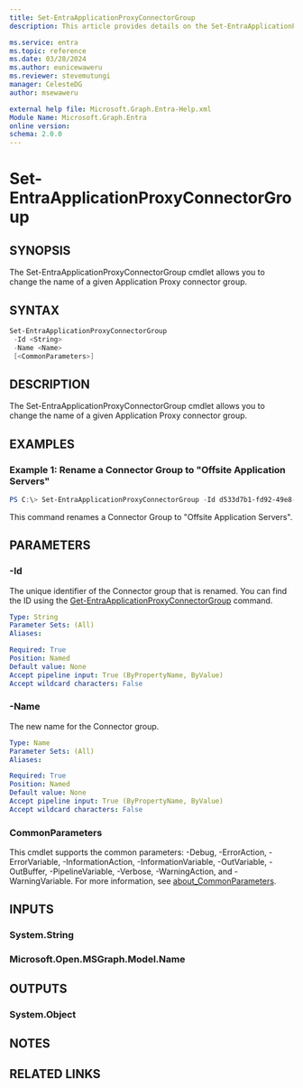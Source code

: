 ```yaml
---
title: Set-EntraApplicationProxyConnectorGroup
description: This article provides details on the Set-EntraApplicationProxyConnectorGroup command.

ms.service: entra
ms.topic: reference
ms.date: 03/28/2024
ms.author: eunicewaweru
ms.reviewer: stevemutungi
manager: CelesteDG
author: msewaweru

external help file: Microsoft.Graph.Entra-Help.xml
Module Name: Microsoft.Graph.Entra
online version:
schema: 2.0.0
---
```


# Set-EntraApplicationProxyConnectorGroup

## SYNOPSIS
The Set-EntraApplicationProxyConnectorGroup cmdlet allows you to change the name of a given Application Proxy connector group.

## SYNTAX

```powershell
Set-EntraApplicationProxyConnectorGroup
 -Id <String>
 -Name <Name>
 [<CommonParameters>]
```

## DESCRIPTION
The Set-EntraApplicationProxyConnectorGroup cmdlet allows you to change the name of a given Application Proxy connector group.

## EXAMPLES

### Example 1: Rename a Connector Group to "Offsite Application Servers"
```powershell
PS C:\> Set-EntraApplicationProxyConnectorGroup -Id d533d7b1-fd92-49e8-a200-3e7dcf7c2ab5 -Name "Offsite Application Servers"
```

This command renames a Connector Group to "Offsite Application Servers".

## PARAMETERS

### -Id
The unique identifier of the Connector group that is renamed.
You can find the ID using the [Get-EntraApplicationProxyConnectorGroup](./Get-EntraApplicationProxyConnectorGroup.md) command.

```yaml
Type: String
Parameter Sets: (All)
Aliases:

Required: True
Position: Named
Default value: None
Accept pipeline input: True (ByPropertyName, ByValue)
Accept wildcard characters: False
```

### -Name
The new name for the Connector group.

```yaml
Type: Name
Parameter Sets: (All)
Aliases:

Required: True
Position: Named
Default value: None
Accept pipeline input: True (ByPropertyName, ByValue)
Accept wildcard characters: False
```

### CommonParameters
This cmdlet supports the common parameters: -Debug, -ErrorAction, -ErrorVariable, -InformationAction, -InformationVariable, -OutVariable, -OutBuffer, -PipelineVariable, -Verbose, -WarningAction, and -WarningVariable. For more information, see [about_CommonParameters](https://go.microsoft.com/fwlink/?LinkID=113216).

## INPUTS

### System.String
### Microsoft.Open.MSGraph.Model.Name

## OUTPUTS

### System.Object
## NOTES

## RELATED LINKS
